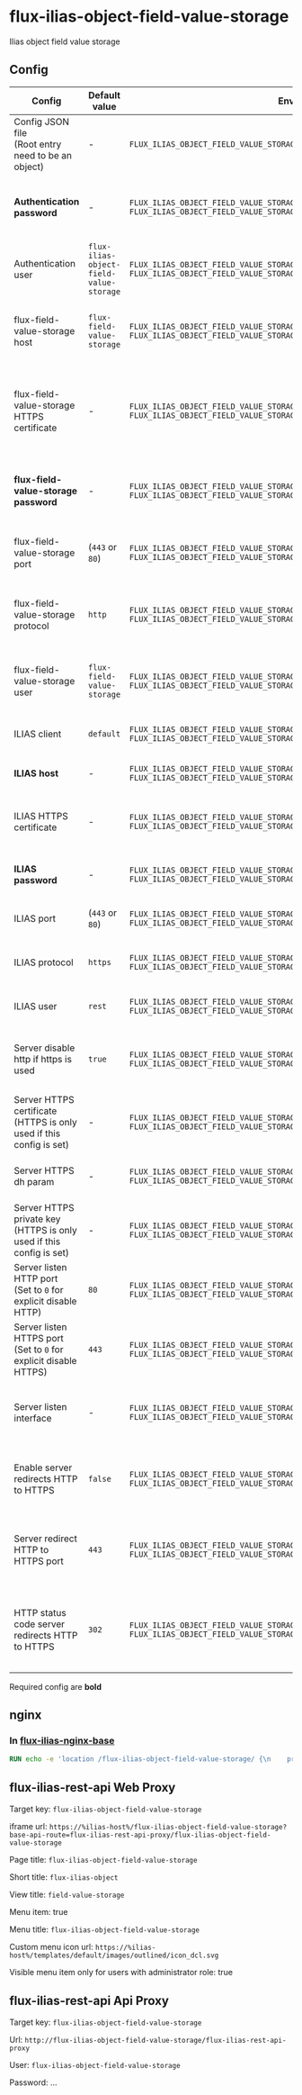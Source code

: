 # flux-ilias-object-field-value-storage

Ilias object field value storage

## Config

| Config | Default value | Environment variable | Cli parameter | Config JSON file |
| ------ | ------------- | -------------------- | ------------- | ---------------- |
| Config JSON file<br>(Root entry need to be an object) | *-* | `FLUX_ILIAS_OBJECT_FIELD_VALUE_STORAGE_CONFIG_FILE` | `--config-file ...` | *-* |
| **Authentication password** | *-* | `FLUX_ILIAS_OBJECT_FIELD_VALUE_STORAGE_AUTHENTICATION_PASSWORD`<br>`FLUX_ILIAS_OBJECT_FIELD_VALUE_STORAGE_AUTHENTICATION_PASSWORD_FILE` | `--authentication-password ...`<br>`--authentication-password-file ...` | `"authentication-password": "..."`<br>`"authentication-password-file": "..."` |
| Authentication user | `flux-ilias-object-field-value-storage` | `FLUX_ILIAS_OBJECT_FIELD_VALUE_STORAGE_AUTHENTICATION_USER`<br>`FLUX_ILIAS_OBJECT_FIELD_VALUE_STORAGE_AUTHENTICATION_USER_FILE` | `--authentication-user ...`<br>`--authentication-user-file ...` | `"authentication-user": "..."`<br>`"authentication-user-file": "..."` |
| flux-field-value-storage host | `flux-field-value-storage` | `FLUX_ILIAS_OBJECT_FIELD_VALUE_STORAGE_FLUX_FIELD_VALUE_STORAGE_HOST`<br>`FLUX_ILIAS_OBJECT_FIELD_VALUE_STORAGE_FLUX_FIELD_VALUE_STORAGE_HOST_FILE` | `--flux-field-value-storage-host ...`<br>`--flux-field-value-storage-host-file ...` | `"flux-field-value-storage-host": "..."`<br>`"flux-field-value-storage-host-file": "..."` |
| flux-field-value-storage HTTPS certificate | *-* | `FLUX_ILIAS_OBJECT_FIELD_VALUE_STORAGE_FLUX_FIELD_VALUE_STORAGE_HTTPS_CERTIFICATE`<br>`FLUX_ILIAS_OBJECT_FIELD_VALUE_STORAGE_FLUX_FIELD_VALUE_STORAGE_HTTPS_CERTIFICATE_FILE` | `--flux-field-value-storage-https-certificate ...`<br>`--flux-field-value-storage-https-certificate-file ...` | `"flux-field-value-storage-https-certificate": "..."`<br>`"flux-field-value-storage-https-certificate-file": "..."` |
| **flux-field-value-storage password** | *-* | `FLUX_ILIAS_OBJECT_FIELD_VALUE_STORAGE_FLUX_FIELD_VALUE_STORAGE_PASSWORD`<br>`FLUX_ILIAS_OBJECT_FIELD_VALUE_STORAGE_FLUX_FIELD_VALUE_STORAGE_PASSWORD_FILE` | `--flux-field-value-storage-password ...`<br>`--flux-field-value-storage-password-file ...` | `"flux-field-value-storage-password": "..."`<br>`"flux-field-value-storage-password-file": "..."` |
| flux-field-value-storage port | (`443` or `80`) | `FLUX_ILIAS_OBJECT_FIELD_VALUE_STORAGE_FLUX_FIELD_VALUE_STORAGE_PORT`<br>`FLUX_ILIAS_OBJECT_FIELD_VALUE_STORAGE_FLUX_FIELD_VALUE_STORAGE_PORT_FILE` | `--flux-field-value-storage-port ...`<br>`--flux-field-value-storage-port-file ...` | `"flux-field-value-storage-port": ...`<br>`"flux-field-value-storage-port-file": ...` |
| flux-field-value-storage protocol | `http` | `FLUX_ILIAS_OBJECT_FIELD_VALUE_STORAGE_FLUX_FIELD_VALUE_STORAGE_PROTOCOL`<br>`FLUX_ILIAS_OBJECT_FIELD_VALUE_STORAGE_FLUX_FIELD_VALUE_STORAGE_PROTOCOL_FILE` | `--flux-field-value-storage-protocol ...`<br>`--flux-field-value-storage-protocol-file ...` | `"flux-field-value-storage-protocol": "..."`<br>`"flux-field-value-storage-protocol-file": "..."` |
| flux-field-value-storage user | `flux-field-value-storage` | `FLUX_ILIAS_OBJECT_FIELD_VALUE_STORAGE_FLUX_FIELD_VALUE_STORAGE_USER`<br>`FLUX_ILIAS_OBJECT_FIELD_VALUE_STORAGE_FLUX_FIELD_VALUE_STORAGE_USER_FILE` | `--flux-field-value-storage-user ...`<br>`--flux-field-value-storage-user-file ...` | `"flux-field-value-storage-user": "..."`<br>`"flux-field-value-storage-user-file": "..."` |
| ILIAS client | `default` | `FLUX_ILIAS_OBJECT_FIELD_VALUE_STORAGE_ILIAS_CLIENT`<br>`FLUX_ILIAS_OBJECT_FIELD_VALUE_STORAGE_ILIAS_CLIENT_FILE` | `--ilias-client ...`<br>`--ilias-client-file ...` | `"ilias-client": "..."`<br>`"ilias-client-file": "..."` |
| **ILIAS host** | *-* | `FLUX_ILIAS_OBJECT_FIELD_VALUE_STORAGE_ILIAS_HOST`<br>`FLUX_ILIAS_OBJECT_FIELD_VALUE_STORAGE_ILIAS_HOST_FILE` | `--ilias-host ...`<br>`--ilias-host-file ...` | `"ilias-host": "..."`<br>`"ilias-host-file": "..."` |
| ILIAS HTTPS certificate | *-* | `FLUX_ILIAS_OBJECT_FIELD_VALUE_STORAGE_ILIAS_HTTPS_CERTIFICATE`<br>`FLUX_ILIAS_OBJECT_FIELD_VALUE_STORAGE_ILIAS_HTTPS_CERTIFICATE_FILE` | `--ilias-https-certificate ...`<br>`--ilias-https-certificate-file ...` | `"ilias-https-certificate": "..."`<br>`"ilias-https-certificate-file": "..."` |
| **ILIAS password** | *-* | `FLUX_ILIAS_OBJECT_FIELD_VALUE_STORAGE_ILIAS_PASSWORD`<br>`FLUX_ILIAS_OBJECT_FIELD_VALUE_STORAGE_ILIAS_PASSWORD_FILE` | `--ilias-password ...`<br>`--ilias-password-file ...` | `"ilias-password": "..."`<br>`"ilias-password-file": "..."` |
| ILIAS port | (`443` or `80`) | `FLUX_ILIAS_OBJECT_FIELD_VALUE_STORAGE_ILIAS_PORT`<br>`FLUX_ILIAS_OBJECT_FIELD_VALUE_STORAGE_ILIAS_PORT_FILE` | `--ilias-port ...`<br>`--ilias-port-file ...` | `"ilias-port": ...`<br>`"ilias-port-file": ...` |
| ILIAS protocol | `https` | `FLUX_ILIAS_OBJECT_FIELD_VALUE_STORAGE_ILIAS_PROTOCOL`<br>`FLUX_ILIAS_OBJECT_FIELD_VALUE_STORAGE_ILIAS_PROTOCOL_FILE` | `--ilias-protocol ...`<br>`--ilias-protocol-file ...` | `"ilias-protocol": "..."`<br>`"ilias-protocol-file": "..."` |
| ILIAS user | `rest` | `FLUX_ILIAS_OBJECT_FIELD_VALUE_STORAGE_ILIAS_USER`<br>`FLUX_ILIAS_OBJECT_FIELD_VALUE_STORAGE_ILIAS_USER_FILE` | `--ilias-user ...`<br>`--ilias-user-file ...` | `"ilias-user": "..."`<br>`"ilias-user-file": "..."` |
| Server disable http if https is used | `true` | `FLUX_ILIAS_OBJECT_FIELD_VALUE_STORAGE_SERVER_DISABLE_HTTP_IF_HTTPS`<br>`FLUX_ILIAS_OBJECT_FIELD_VALUE_STORAGE_SERVER_DISABLE_HTTP_IF_HTTPS_FILE` | `--server-disable-http-if-https ...`<br>`--server-disable-http-if-https-file ...` | `"server-disable-http-if-https": ...`<br>`"server-disable-http-if-https-file": "..."` |
| Server HTTPS certificate<br>(HTTPS is only used if this config is set) | *-* | `FLUX_ILIAS_OBJECT_FIELD_VALUE_STORAGE_SERVER_HTTPS_CERTIFICATE`<br>`FLUX_ILIAS_OBJECT_FIELD_VALUE_STORAGE_SERVER_HTTPS_CERTIFICATE_FILE` | `--server-https-certificate ...`<br>`--server-https-certificate-file ...` | `"server-https-certificate": "..."`<br>`"server-https-certificate-file": "..."` |
| Server HTTPS dh param | *-* | `FLUX_ILIAS_OBJECT_FIELD_VALUE_STORAGE_SERVER_HTTPS_DHPARAM`<br>`FLUX_ILIAS_OBJECT_FIELD_VALUE_STORAGE_SERVER_HTTPS_DHPARAM_FILE` | `--server-https-dhparam ...`<br>`--server-https-dhparam-file ...` | `"server-https-dhparam": "..."`<br>`"server-https-dhparam-file": "..."` |
| Server HTTPS private key<br>(HTTPS is only used if this config is set) | *-* | `FLUX_ILIAS_OBJECT_FIELD_VALUE_STORAGE_SERVER_HTTPS_KEY`<br>`FLUX_ILIAS_OBJECT_FIELD_VALUE_STORAGE_SERVER_HTTPS_KEY_FILE` | `--server-https-key ...`<br>`--server-https-key-file ...` | `"server-https-key": "..."`<br>`"server-https-key-file": "..."` |
| Server listen HTTP port<br>(Set to `0` for explicit disable HTTP) | `80` | `FLUX_ILIAS_OBJECT_FIELD_VALUE_STORAGE_SERVER_LISTEN_HTTP_PORT`<br>`FLUX_ILIAS_OBJECT_FIELD_VALUE_STORAGE_SERVER_LISTEN_HTTP_PORT_FILE` | `--server-listen-http-port ...`<br>`--server-listen-http-port-file ...` | `"server-listen-http-port": ...`<br>`"server-listen-http-port-file": "..."` |
| Server listen HTTPS port<br>(Set to `0` for explicit disable HTTPS) | `443` | `FLUX_ILIAS_OBJECT_FIELD_VALUE_STORAGE_SERVER_LISTEN_HTTPS_PORT`<br>`FLUX_ILIAS_OBJECT_FIELD_VALUE_STORAGE_SERVER_LISTEN_HTTPS_PORT_FILE` | `--server-listen-https-port ...`<br>`--server-listen-https-port-file ...` | `"server-listen-https-port": ...`<br>`"server-listen-https-port-file": "..."` |
| Server listen interface | *-* | `FLUX_ILIAS_OBJECT_FIELD_VALUE_STORAGE_SERVER_LISTEN_INTERFACE`<br>`FLUX_ILIAS_OBJECT_FIELD_VALUE_STORAGE_SERVER_LISTEN_INTERFACE_FILE` | `--server-listen-interface ...`<br>`--server-listen-interface-file ...` | `"server-listen-interface": "..."`<br>`"server-listen-interface-file": "..."` |
| Enable server redirects HTTP to HTTPS | `false` | `FLUX_ILIAS_OBJECT_FIELD_VALUE_STORAGE_SERVER_REDIRECT_HTTP_TO_HTTPS`<br>`FLUX_ILIAS_OBJECT_FIELD_VALUE_STORAGE_SERVER_REDIRECT_HTTP_TO_HTTPS_FILE` | `--server-redirect-http-to-https ...`<br>`--server-redirect-http-to-https-file ...` | `"server-redirect-http-to-https": ...`<br>`"server-redirect-http-to-https-file": "..."` |
| Server redirect HTTP to HTTPS port | `443` | `FLUX_ILIAS_OBJECT_FIELD_VALUE_STORAGE_SERVER_REDIRECT_HTTP_TO_HTTPS_PORT`<br>`FLUX_ILIAS_OBJECT_FIELD_VALUE_STORAGE_SERVER_REDIRECT_HTTP_TO_HTTPS_PORT_FILE` | `--server-redirect-http-to-https-port ...`<br>`--server-redirect-http-to-https-port-file ...` | `"server-redirect-http-to-https-port": ...`<br>`"server-redirect-http-to-https-port-file": "..."` |
| HTTP status code server redirects HTTP to HTTPS | `302` | `FLUX_ILIAS_OBJECT_FIELD_VALUE_STORAGE_SERVER_REDIRECT_HTTP_TO_HTTPS_STATUS_CODE`<br>`FLUX_ILIAS_OBJECT_FIELD_VALUE_STORAGE_SERVER_REDIRECT_HTTP_TO_HTTPS_STATUS_CODE_FILE` | `--server-redirect-http-to-https-status-code ...`<br>`--server-redirect-http-to-https-status-code-file ...` | `"server-redirect-http-to-https-status-code": ...`<br>`"server-redirect-http-to-https-status-code-file": "..."` |

Required config are **bold**

## nginx

### In [flux-ilias-nginx-base](https://github.com/fluxfw/flux-ilias-nginx-base)

```dockerfile
RUN echo -e 'location /flux-ilias-object-field-value-storage/ {\n    proxy_pass http://flux-ilias-object-field-value-storage/ui/;\n    proxy_pass_request_headers off;\n}' > /flux-ilias-nginx-base/src/custom/flux-ilias-object-field-value-storage.conf
```

## flux-ilias-rest-api Web Proxy

Target key: `flux-ilias-object-field-value-storage`

iframe url: `https://%ilias-host%/flux-ilias-object-field-value-storage?base-api-route=flux-ilias-rest-api-proxy/flux-ilias-object-field-value-storage`

Page title: `flux-ilias-object-field-value-storage`

Short title: `flux-ilias-object`

View title: `field-value-storage`

Menu item: true

Menu title: `flux-ilias-object-field-value-storage`

Custom menu icon url: `https://%ilias-host%/templates/default/images/outlined/icon_dcl.svg`

Visible menu item only for users with administrator role: true

## flux-ilias-rest-api Api Proxy

Target key: `flux-ilias-object-field-value-storage`

Url: `http://flux-ilias-object-field-value-storage/flux-ilias-rest-api-proxy`

User: `flux-ilias-object-field-value-storage`

Password: ...
